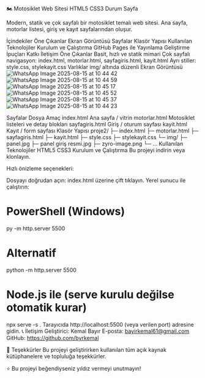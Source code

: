 🏍️ Motosiklet Web Sitesi
HTML5 CSS3 Durum Sayfa

Modern, statik ve çok sayfalı bir motosiklet temalı web sitesi. Ana sayfa, motorlar listesi, giriş ve kayıt sayfalarından oluşur.

İçindekiler
Öne Çıkanlar
Ekran Görüntüsü
Sayfalar
Klasör Yapısı
Kullanılan Teknolojiler
Kurulum ve Çalıştırma
GitHub Pages ile Yayınlama
Geliştirme İpuçları
Katkı
İletişim
Öne Çıkanlar
Basit, hızlı ve statik mimari
Çok sayfalı navigasyon: index.html, motorlar.html, sayfagiris.html, kayit.html
Ayrı stiller: style.css, stylekayit.css
Varlıklar img/ altında düzenli
Ekran Görüntüsü
![WhatsApp Image 2025-08-15 at 10 44 42](https://github.com/user-attachments/assets/b5b184dd-2789-4f93-ac3e-92650550b16c)
![WhatsApp Image 2025-08-15 at 10 44 59](https://github.com/user-attachments/assets/22e80714-48b0-4c7f-a595-ae666ef741cf)
![WhatsApp Image 2025-08-15 at 10 45 17](https://github.com/user-attachments/assets/3c5caf54-251f-43fe-a01a-dba26dcdefcc)
![WhatsApp Image 2025-08-15 at 10 45 52](https://github.com/user-attachments/assets/e37e1953-c8a7-4fff-9edb-08085f4d1337)
![WhatsApp Image 2025-08-15 at 10 45 37](https://github.com/user-attachments/assets/973fc1fb-58ce-4258-b841-09a167c5f851)
![WhatsApp Image 2025-08-15 at 10 44 23](https://github.com/user-attachments/assets/444a5962-791f-4304-89c3-216a0efd17ae)

Sayfalar
Dosya	Amaç
index.html	Ana sayfa / vitrin
motorlar.html	Motosiklet listeleri ve detay blokları
sayfagiris.html	Giriş / oturum sayfası
kayit.html	Kayıt / form sayfası
Klasör Yapısı
proje2/
├─ index.html
├─ motorlar.html
├─ sayfagiris.html
├─ kayit.html
├─ style.css
├─ stylekayit.css
└─ img/
   ├─ panel.jpg
   ├─ panel giriş resmi.jpg
   ├─ zyro-image.png
   └─ ...
Kullanılan Teknolojiler
HTML5
CSS3
Kurulum ve Çalıştırma
Bu projeyi indirin veya klonlayın.

Hızlı önizleme seçenekleri:

Dosyayı doğrudan açın: index.html üzerine çift tıklayın.
Yerel sunucu ile çalıştırın:
# PowerShell (Windows)
py -m http.server 5500

# Alternatif
python -m http.server 5500

# Node.js ile (serve kurulu değilse otomatik kurar)
npx serve -s .
Tarayıcıda http://localhost:5500 (veya verilen port) adresine gidin.
📞 İletişim Geliştirici: Kemal Bayır E-posta: bayirkemal61@gmail.com GitHub: https://github.com/byrkemal

🙏 Teşekkürler Bu projeyi geliştirirken kullanılan tüm açık kaynak kütüphanelere ve topluluğa teşekkürler.

⭐ Bu projeyi beğendiyseniz yıldız vermeyi unutmayın!
